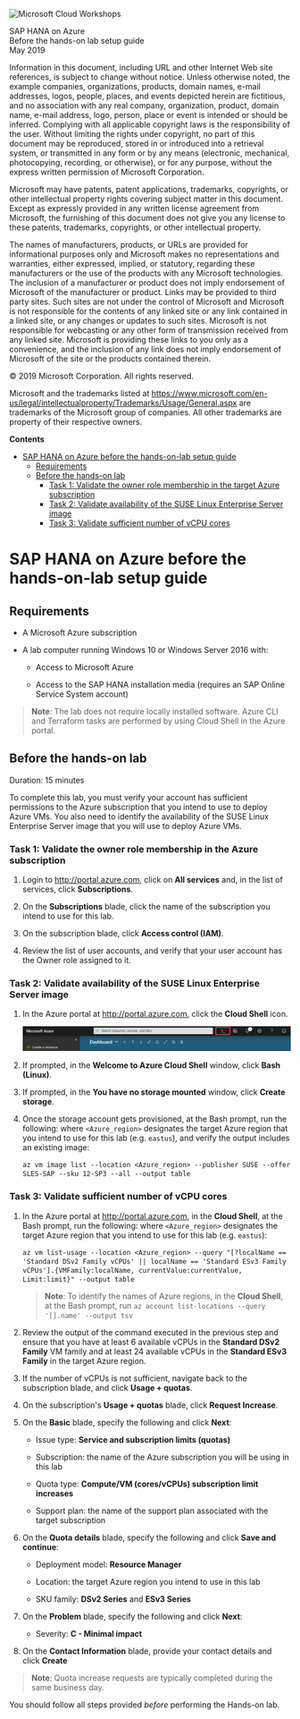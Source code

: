 ﻿
![Microsoft Cloud Workshops](https://github.com/Microsoft/MCW-Template-Cloud-Workshop/raw/master/Media/ms-cloud-workshop.png "Microsoft Cloud Workshops")

<div class="MCWHeader1">
SAP HANA on Azure
</div>

<div class="MCWHeader2">
Before the hands-on lab setup guide
</div>

<div class="MCWHeader3">
May 2019
</div>


Information in this document, including URL and other Internet Web site references, is subject to change without notice. Unless otherwise noted, the example companies, organizations, products, domain names, e-mail addresses, logos, people, places, and events depicted herein are fictitious, and no association with any real company, organization, product, domain name, e-mail address, logo, person, place or event is intended or should be inferred. Complying with all applicable copyright laws is the responsibility of the user. Without limiting the rights under copyright, no part of this document may be reproduced, stored in or introduced into a retrieval system, or transmitted in any form or by any means (electronic, mechanical, photocopying, recording, or otherwise), or for any purpose, without the express written permission of Microsoft Corporation.

Microsoft may have patents, patent applications, trademarks, copyrights, or other intellectual property rights covering subject matter in this document. Except as expressly provided in any written license agreement from Microsoft, the furnishing of this document does not give you any license to these patents, trademarks, copyrights, or other intellectual property.

The names of manufacturers, products, or URLs are provided for informational purposes only and Microsoft makes no representations and warranties, either expressed, implied, or statutory, regarding these manufacturers or the use of the products with any Microsoft technologies. The inclusion of a manufacturer or product does not imply endorsement of Microsoft of the manufacturer or product. Links may be provided to third party sites. Such sites are not under the control of Microsoft and Microsoft is not responsible for the contents of any linked site or any link contained in a linked site, or any changes or updates to such sites. Microsoft is not responsible for webcasting or any other form of transmission received from any linked site. Microsoft is providing these links to you only as a convenience, and the inclusion of any link does not imply endorsement of Microsoft of the site or the products contained therein.

© 2019 Microsoft Corporation. All rights reserved.

Microsoft and the trademarks listed at <https://www.microsoft.com/en-us/legal/intellectualproperty/Trademarks/Usage/General.aspx> are trademarks of the Microsoft group of companies. All other trademarks are property of their respective owners.

**Contents**

<!-- TOC -->

- [SAP HANA on Azure before the hands-on-lab setup guide](#sap-hana-on-azure-before-the-hands-on-lab-setup-guide)
    - [Requirements](#requirements)
    - [Before the hands-on lab](#before-the-hands-on-lab)
        - [Task 1: Validate the owner role membership in the target Azure subscription](#task-1-validate-the-owner-role-membership-in-the-target-azure-subscription)
        - [Task 2: Validate availability of the SUSE Linux Enterprise Server image](#task-2-validate-availability-of-the-suse-linux-enterprise-server-image)
        - [Task 3: Validate sufficient number of vCPU cores](#task-3-validate-sufficient-number-of-vcpu-cores)

<!-- /TOC -->

# SAP HANA on Azure before the hands-on-lab setup guide

## Requirements

-   A Microsoft Azure subscription

-   A lab computer running Windows 10 or Windows Server 2016 with:

    -   Access to Microsoft Azure

    -   Access to the SAP HANA installation media (requires an SAP Online Service System account)

   > **Note**: The lab does not require locally installed software. Azure CLI and Terraform tasks are performed by using Cloud Shell in the Azure portal.

## Before the hands-on lab

Duration: 15 minutes

To complete this lab, you must verify your account has sufficient permissions to the Azure subscription that you intend to use to deploy Azure VMs. You also need to identify the availability of the SUSE Linux Enterprise Server image that you will use to deploy Azure VMs.

### Task 1: Validate the owner role membership in the Azure subscription

1.  Login to <http://portal.azure.com>, click on **All services** and, in the list of services, click **Subscriptions**.

1.  On the **Subscriptions** blade, click the name of the subscription you intend to use for this lab.

1.  On the subscription blade, click **Access control (IAM)**.

1.  Review the list of user accounts, and verify that your user account has the Owner role assigned to it.

### Task 2: Validate availability of the SUSE Linux Enterprise Server image 

1.  In the Azure portal at <http://portal.azure.com>, click the **Cloud Shell** icon.

    ![In the Azure Portal, the Cloud Shell icon is selected.](images/Setup/image2.png "Azure Portal")

1.  If prompted, in the **Welcome to Azure Cloud Shell** window, click **Bash (Linux)**.

1.  If prompted, in the **You have no storage mounted** window, click **Create storage**.

1.  Once the storage account gets provisioned, at the Bash prompt, run the following: where `<Azure_region>` designates the target Azure region that you intend to use for this lab (e.g. `eastus`), and verify the output includes an existing image:

    ```
    az vm image list --location <Azure_region> --publisher SUSE --offer SLES-SAP --sku 12-SP3 --all --output table
    ``` 
     
### Task 3: Validate sufficient number of vCPU cores

1.  In the Azure portal at <http://portal.azure.com>, in the **Cloud Shell**, at the Bash prompt, run the following: where `<Azure_region>` designates the target Azure region that you intend to use for this lab (e.g. `eastus`):

    ```
    az vm list-usage --location <Azure_region> --query "[?localName == 'Standard DSv2 Family vCPUs' || localName == 'Standard ESv3 Family vCPUs'].{VMFamily:localName, currentValue:currentValue, Limit:limit}" --output table
    ``` 

    > **Note**: To identify the names of Azure regions, in the **Cloud Shell**, at the Bash prompt, run `az account list-locations --query '[].name' --output tsv`
   
1.  Review the output of the command executed in the previous step and ensure that you have at least 6 available vCPUs in the **Standard DSv2 Family** VM family and at least 24 available vCPUs in the **Standard ESv3 Family** in the target Azure region.

1.  If the number of vCPUs is not sufficient, navigate back to the subscription blade, and click **Usage + quotas**. 

1.  On the subscription's **Usage + quotas** blade, click **Request Increase**.

1.  On the **Basic** blade, specify the following and click **Next**:

    -   Issue type: **Service and subscription limits (quotas)**

    -   Subscription: the name of the Azure subscription you will be using in this lab

    -   Quota type: **Compute/VM (cores/vCPUs) subscription limit increases**

    -   Support plan: the name of the support plan associated with the target subscription

1.  On the **Quota details** blade, specify the following and click **Save and continue**:

    -   Deployment model: **Resource Manager**

    -   Location: the target Azure region you intend to use in this lab

    -   SKU family: **DSv2 Series** and **ESv3 Series**

1.  On the **Problem** blade, specify the following and click **Next**:

    -   Severity: **C - Minimal impact**

1.  On the **Contact Information** blade, provide your contact details and click **Create**

   > **Note**: Quota increase requests are typically completed during the same business day.


You should follow all steps provided *before* performing the Hands-on lab.

